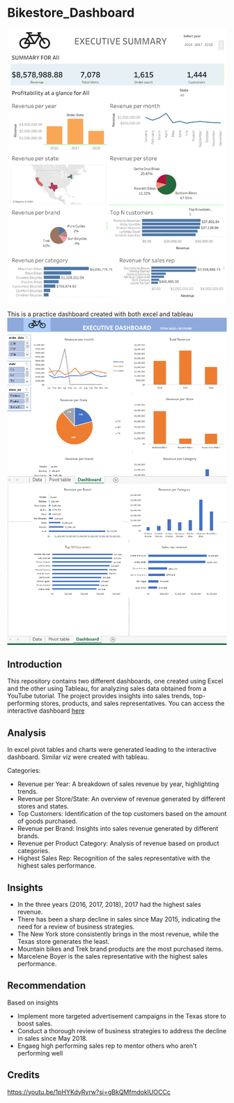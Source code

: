 # Bikestore_Dashboard
![Bikesales Dashboard](Bikesales_dashboard.png)

This is a practice dashboard created with both excel and tableau
 ![Excel Dashboard](excldas_1.png) 
 ![Excel Dashboard](excldas_2.png)
## Introduction
This repository contains two different dashboards, one created using Excel and the other using Tableau, for analyzing sales data obtained from a YouTube tutorial. 
The project provides insights into sales trends, top-performing stores, products, and sales representatives.
You can access the interactive dashboard [here](https://public.tableau.com/views/BikestoresDashboard_16961913194630/Dashboard1?:language=en-GB&:display_count=n&:origin=viz_share_link)
## Analysis
In excel pivot tables and charts were generated leading to the interactive dashboard. Similar viz were created with tableau.

Categories:
- Revenue per Year: A breakdown of sales revenue by year, highlighting trends.
- Revenue per Store/State: An overview of revenue generated by different stores and states.
- Top Customers: Identification of the top customers based on the amount of goods purchased.
- Revenue per Brand: Insights into sales revenue generated by different brands.
- Revenue per Product Category: Analysis of revenue based on product categories.
- Highest Sales Rep: Recognition of the sales representative with the highest sales performance.
## Insights  
- In the three years (2016, 2017, 2018), 2017 had the highest sales revenue.
- There has been a sharp decline in sales since May 2015, indicating the need for a review of business strategies.
- The New York store consistently brings in the most revenue, while the Texas store generates the least.
- Mountain bikes and Trek brand products are the most purchased items.
- Marcelene Boyer is the sales representative with the highest sales performance.
## Recommendation
Based on insights
- Implement more targeted advertisement campaigns in the Texas store to boost sales.
- Conduct a thorough review of business strategies to address the decline in sales since May 2018.
- Engaeg high performing sales rep to mentor others who aren't performing well
## Credits
https://youtu.be/1pHYKdyRvrw?si=gBkQMfmdoklUOCCc






